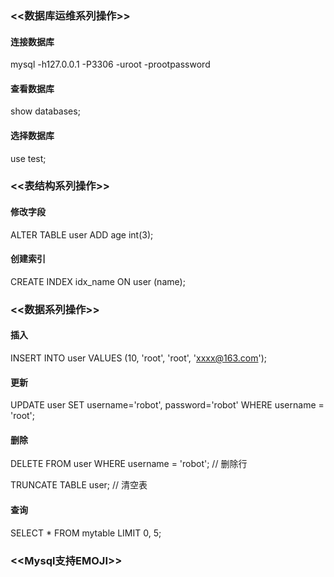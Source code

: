 ### <<数据库运维系列操作>>
#### 连接数据库
mysql -h127.0.0.1 -P3306 -uroot -prootpassword

#### 查看数据库
show databases;

#### 选择数据库
use test;

### <<表结构系列操作>>
#### 修改字段
ALTER TABLE user
ADD age int(3); 

#### 创建索引
CREATE INDEX idx_name
ON user (name);


### <<数据系列操作>>
#### 插入
INSERT INTO user
VALUES (10, 'root', 'root', 'xxxx@163.com');

#### 更新
UPDATE user
SET username='robot', password='robot'
WHERE username = 'root';

#### 删除
DELETE FROM user
WHERE username = 'robot'; // 删除行

TRUNCATE TABLE user; // 清空表

#### 查询
SELECT * FROM mytable LIMIT 0, 5;

### <<Mysql支持EMOJI>>

